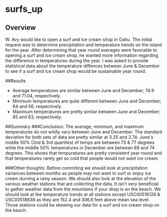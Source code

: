 # surfs_up
## Overview
W. Avy would like to open a surf and ice cream shop in Oahu. The initial request was to determine precipitation and temperature trends on the island for the year. After determining that year round averages were favorable to opening a surf and ice cream shop, he wanted more information regarding the difference in temperatures during the year. I was asked to provide statistical data about the temperature diffences between June & December to see if a surf and ice cream shop would be sustainable year round.

##Results
 - Average temperatures are similar between June and December; 74.9 and 71.04, respectively.
 - Minimum temperatures are quite different between June and December; 64 and 56, respectively.
 - Maximum temperatures are pretty similar between June and December; 85 and 83, respectively.

##Summary
###Conclusion:
The average, minimum, and maximum temperatures do not wildly vary between June and December. The standard deviation for both sets of data are pretty similar at 3.25 and 3.74. June's middle 50% (2nd & 3rd quartiles) of temps are between 73 & 77 degrees while the middle 50% temperatures in December are between 69 and 74 degrees. This shows that tempuratures are pretty consistent year round and that temperatures rarely get so cold that people would not want ice cream. 

###Other thoughts:
Before commiting we should look at precipitation variances between months as people may not want to surf or enjoy ice cream durning a rainy season. We should also look at the elevation of the various weather stations that are collecting the data. It isn't very beneficial to gather weather data from the mountains if your shop is on the beach. We should look at the temperature trends at all stations except USC00516128 & USC00518838 as they are 152.4 and 306.6 feet above mean sea level. Those stations could be skewing our data for a surf and ice cream shop on the beach. 
